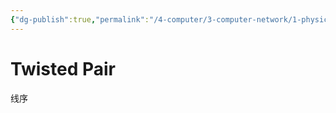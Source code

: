 ```yaml
---
{"dg-publish":true,"permalink":"/4-computer/3-computer-network/1-physical/transmission-medium/"}
---
```


# Twisted Pair
线序